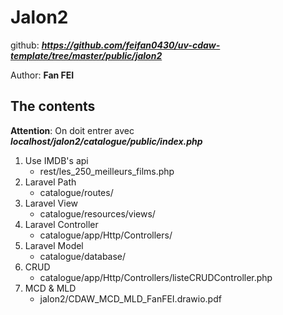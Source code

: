 # Jalon2

github: ***https://github.com/feifan0430/uv-cdaw-template/tree/master/public/jalon2***

Author: **Fan FEI**

## The contents

**Attention**: On doit entrer avec ***localhost/jalon2/catalogue/public/index.php***

1. Use IMDB's api 
    - rest/les_250_meilleurs_films.php
2. Laravel Path
    - catalogue/routes/
3. Laravel View
    - catalogue/resources/views/
4. Laravel Controller
    - catalogue/app/Http/Controllers/
4. Laravel Model
    - catalogue/database/
5. CRUD
    - catalogue/app/Http/Controllers/listeCRUDController.php
6. MCD & MLD
    - jalon2/CDAW_MCD_MLD_FanFEI.drawio.pdf
